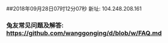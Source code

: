 ##2018年09月28日07时12分07秒 新址: 104.248.208.161
### 兔友常见问题及解答: https://github.com/wanggonging/d/blob/w/FAQ.md
